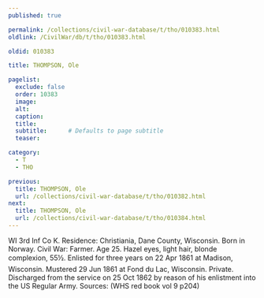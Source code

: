 ```yaml
---
published: true

permalink: /collections/civil-war-database/t/tho/010383.html
oldlink: /CivilWar/db/t/tho/010383.html

oldid: 010383

title: THOMPSON, Ole

pagelist:
  exclude: false
  order: 10383
  image: 
  alt:
  caption:
  title:
  subtitle:      # Defaults to page subtitle
  teaser:

category: 
  - T 
  - THO

previous:
  title: THOMPSON, Ole
  url: /collections/civil-war-database/t/tho/010382.html  
next:
  title: THOMPSON, Ole
  url: /collections/civil-war-database/t/tho/010384.html   
---
```

WI 3rd Inf Co K. Residence: Christiania, Dane County, Wisconsin. Born in Norway. Civil War: Farmer. Age 25. Hazel eyes, light hair, blonde complexion, 5&#146;5&frac12;&#148;. Enlisted for three years on 22 Apr 1861 at Madison, Wisconsin. Mustered 29 Jun 1861 at Fond du Lac, Wisconsin. Private. Discharged from the service on 25 Oct 1862 by reason of his enlistment into the US Regular Army. Sources: (WHS red book vol 9 p204)